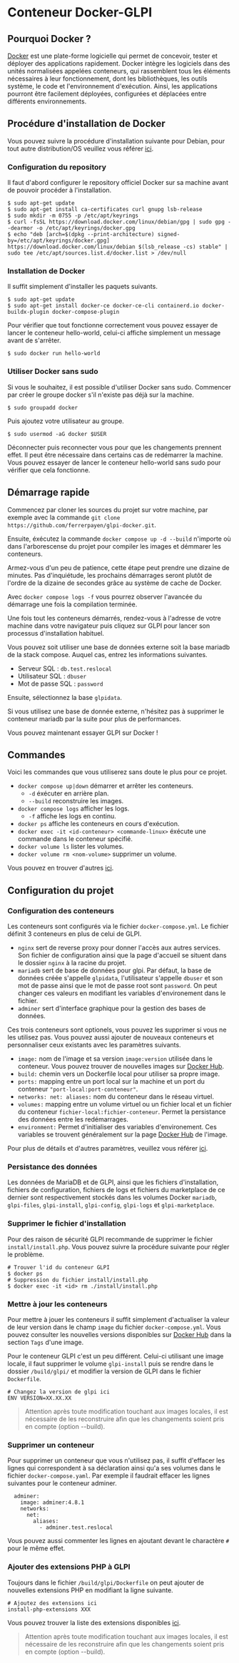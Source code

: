 # Conteneur Docker-GLPI
## Pourquoi Docker ?
[Docker](https://www.docker.com/) est une plate-forme logicielle qui permet de concevoir, tester et déployer des applications rapidement. Docker intègre les logiciels dans des unités normalisées appelées conteneurs, qui rassemblent tous les éléments nécessaires à leur fonctionnement, dont les bibliothèques, les outils système, le code et l'environnement d'exécution. Ainsi, les applications pourront être facilement déployées, configurées et déplacées entre différents environnements.

## Procédure d'installation de Docker
Vous pouvez suivre la procédure d'installation suivante pour Debian, pour tout autre distribution/OS veuillez vous référer [ici](https://docs.docker.com/engine/install/).
### Configuration du repository
Il faut d'abord configurer le repository officiel Docker sur sa machine avant de pouvoir procéder à l'installation.
```
$ sudo apt-get update
$ sudo apt-get install ca-certificates curl gnupg lsb-release
$ sudo mkdir -m 0755 -p /etc/apt/keyrings
$ curl -fsSL https://download.docker.com/linux/debian/gpg | sudo gpg --dearmor -o /etc/apt/keyrings/docker.gpg
$ echo "deb [arch=$(dpkg --print-architecture) signed-by=/etc/apt/keyrings/docker.gpg] https://download.docker.com/linux/debian $(lsb_release -cs) stable" | sudo tee /etc/apt/sources.list.d/docker.list > /dev/null
```
### Installation de Docker
Il suffit simplement d'installer les paquets suivants.
```
$ sudo apt-get update
$ sudo apt-get install docker-ce docker-ce-cli containerd.io docker-buildx-plugin docker-compose-plugin
```
Pour vérifier que tout fonctionne correctement vous pouvez essayer de lancer le conteneur hello-world, celui-ci affiche simplement un message avant de s'arrêter.
```
$ sudo docker run hello-world
```
### Utiliser Docker sans sudo
Si vous le souhaitez, il est possible d'utiliser Docker sans sudo. Commencer par créer le groupe docker s'il n'existe pas déjà sur la machine.
```
$ sudo groupadd docker
```
Puis ajoutez votre utilisateur au groupe.
```
$ sudo usermod -aG docker $USER
```
Déconnecter puis reconnecter vous pour que les changements prennent effet. Il peut être nécessaire dans certains cas de redémarrer la machine. Vous pouvez essayer de lancer le conteneur hello-world sans sudo pour vérifier que cela fonctionne.
## Démarrage rapide
Commencez par cloner les sources du projet sur votre machine, par exemple avec la commande `git clone https://github.com/ferrerpayen/glpi-docker.git`.

Ensuite, éxécutez la commande `docker compose up -d --build` n'importe où dans l'arborescense du projet pour compiler les images et démmarer les conteneurs. 

Armez-vous d'un peu de patience, cette étape peut prendre une dizaine de minutes. Pas d'inquiétude, les prochains démarrages seront plutôt de l'ordre de la dizaine de secondes grâce au système de cache de Docker.

Avec `docker compose logs -f` vous pourrez observer l'avancée du démarrage une fois la compilation terminée. 

Une fois tout les conteneurs démarrés, rendez-vous à l'adresse de votre machine dans votre navigateur puis cliquez sur GLPI pour lancer son processus d'installation habituel.

Vous pouvez soit utiliser une base de données externe soit la base mariadb de la stack compose. Auquel cas, entrez les informations suivantes.

* Serveur SQL : `db.test.reslocal`
* Utilisateur SQL : `dbuser`
* Mot de passe SQL : `password`

Ensuite, sélectionnez la base `glpidata`.

Si vous utilisez une base de donnée externe, n'hésitez pas à supprimer le conteneur mariadb par la suite pour plus de performances.

Vous pouvez maintenant essayer GLPI sur Docker ! 

## Commandes
Voici les commandes que vous utiliserez sans doute le plus pour ce projet.
* `docker compose up|down` démarrer et arrêter les conteneurs.
    * `-d` éxécuter en arrière plan.
    * `--build` reconstruire les images.
* `docker compose logs` afficher les logs.
    * `-f` affiche les logs en continu. 
* `docker ps` affiche les conteneurs en cours d'exécution.
* `docker exec -it <id-conteneur> <commande-linux>` éxécute une commande dans le conteneur spécifié.
* `docker volume ls` lister les volumes.
* `docker volume rm <nom-volume>` supprimer un volume.

Vous pouvez en trouver d'autres [ici](https://docs.docker.com/engine/reference/commandline/cli/).

## Configuration du projet
### Configuration des conteneurs
Les conteneurs sont configurés via le fichier `docker-compose.yml`. Le fichier définit 3 conteneurs en plus de celui de GLPI.
* `nginx` sert de reverse proxy pour donner l'accès aux autres services. Son fichier de configuration ainsi que la page d'accueil se situent dans le dossier `nginx` à la racine du projet.
* `mariadb` sert de base de données pour glpi. Par défaut, la base de données créée s'appelle `glpidata`, l'utilisateur s'appelle `dbuser` et son mot de passe ainsi que le mot de passe root sont `password`. On peut changer ces valeurs en modifiant les variables d'environement dans le fichier.
* `adminer` sert d'interface graphique pour la gestion des bases de données.

Ces trois conteneurs sont optionels, vous pouvez les supprimer si vous ne les utilisez pas. Vous pouvez aussi ajouter de nouveaux conteneurs et personnaliser ceux existants avec les paramètres suivants.

* `image:` nom de l'image et sa version `image:version` utilisée dans le conteneur. Vous pouvez trouver de nouvelles images sur [Docker Hub](https://hub.docker.com/).
* `build:` chemin vers un Dockerfile local pour utiliser sa propre image.
* `ports:` mapping entre un port local sur la machine et un port du conteneur `"port-local:port-conteneur"`.
* `networks: net: aliases:` nom du conteneur dans le réseau virtuel.
* `volumes:` mapping entre un volume virtuel ou un fichier local et un fichier du conteneur `fichier-local:fichier-conteneur`. Permet la persistance des données entre les redémarrages.
* `environment:` Permet d'initialiser des variables d'environement. Ces variables se trouvent généralement sur la page [Docker Hub](https://hub.docker.com/) de l'image.

Pour plus de détails et d'autres paramètres, veuillez vous référer [ici](https://docs.docker.com/compose/compose-file/).
### Persistance des données
Les données de MariaDB et de GLPI, ainsi que les fichiers d'installation, fichiers de configuration, fichiers de logs et fichiers du marketplace de ce dernier sont respectivement stockés dans les volumes Docker `mariadb`, `glpi-files`, `glpi-install`, `glpi-config`, `glpi-logs` et `glpi-marketplace`.

### Supprimer le fichier d'installation
Pour des raison de sécurité GLPI recommande de supprimer le fichier `install/install.php`. Vous pouvez suivre la procédure suivante pour régler le problème.
```
# Trouver l'id du conteneur GLPI
$ docker ps
# Suppression du fichier install/install.php
$ docker exec -it <id> rm ./install/install.php 
```
### Mettre à jour les conteneurs

Pour mettre à jouer les conteneurs il suffit simplement d'actualiser la valeur de leur version dans le champ `image` du fichier `docker-compose.yml`. Vous pouvez consulter les nouvelles versions disponibles sur [Docker Hub](https://hub.docker.com/) dans la section `Tags` d'une image.

Pour le conteneur GLPI c'est un peu différent. Celui-ci utilisant une image locale, il faut supprimer le volume `glpi-install` puis se rendre dans le dossier `/build/glpi/` et modifier la version de GLPI dans le fichier `Dockerfile`.
```
# Changez la version de glpi ici
ENV VERSION=XX.XX.XX
```
> Attention après toute modification touchant aux images locales, il est nécessaire de les reconstruire afin que les changements soient pris en compte (option --build).
### Supprimer un conteneur

Pour supprimer un conteneur que vous n'utilisez pas, il suffit d'effacer les lignes qui correspondent à sa déclaration ainsi qu'a ses volumes dans le fichier `docker-compose.yaml`. Par exemple il faudrait effacer les lignes suivantes pour le conteneur adminer.
```
  adminer:
    image: adminer:4.8.1
    networks:
      net:
        aliases:
          - adminer.test.reslocal
```
Vous pouvez aussi commenter les lignes en ajoutant devant le charactère `#` pour le même effet.
### Ajouter des extensions PHP à GLPI

Toujours dans le fichier `/build/glpi/Dockerfile` on peut ajouter de nouvelles extensions PHP en modifiant la ligne suivante.
```
# Ajoutez des extensions ici
install-php-extensions XXX
```
Vous pouvez trouver la liste des extensions disponibles [ici](https://github.com/mlocati/docker-php-extension-installer#supported-php-extensions).
> Attention après toute modification touchant aux images locales, il est nécessaire de les reconstruire afin que les changements soient pris en compte (option --build).
